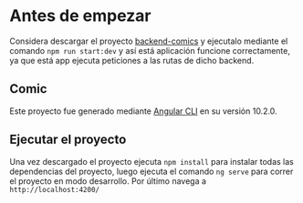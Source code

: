 # Antes de empezar

Considera descargar el proyecto [backend-comics](https://github.com/german0598/backend-comics) y ejecutalo mediante el comando `npm run start:dev` y así está aplicación funcione correctamente, ya que está app ejecuta peticiones a las rutas de dicho backend.

## Comic

Este proyecto fue generado mediante [Angular CLI](https://github.com/angular/angular-cli) en su versión 10.2.0.


## Ejecutar el proyecto

Una vez descargado el proyecto ejecuta `npm install` para instalar todas las dependencias del proyecto, luego ejecuta el comando `ng serve` para correr el proyecto en modo desarrollo. Por último navega a `http://localhost:4200/`
